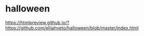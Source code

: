 # halloween

https://htmlpreview.github.io/?https://github.com/elijahveto/halloween/blob/master/index.html
